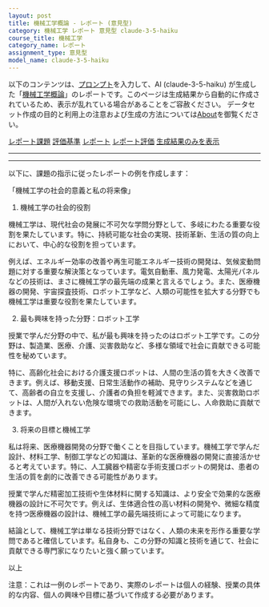 ```yaml
---
layout: post
title: 機械工学概論 - レポート (意見型)
category: 機械工学 レポート 意見型 claude-3-5-haiku
course_title: 機械工学
category_name: レポート
assignment_type: 意見型
model_name: claude-3-5-haiku
---
```


以下のコンテンツは、[プロンプト](https://github.com/takedatoshiyuki/synthetic_assignments/tree/main/generated/機械工学/claude-3-5-haiku/prompt_レポート-意見型.md)を入力して、AI (claude-3-5-haiku) が生成した「[機械工学概論](/contents/機械工学/)」のレポートです。このページは生成結果から自動的に作成されているため、表示が乱れている場合があることをご容赦ください。
データセット作成の目的と利用上の注意および生成の方法については[About](/About)を御覧ください。

[レポート課題](../レポート課題-意見型)
[評価基準](../評価基準-意見型)
[レポート](../レポート-意見型)
[レポート評価](../レポート評価-意見型)
[生成結果のみを表示](https://github.com/takedatoshiyuki/synthetic_assignments/tree/main/generated/機械工学/claude-3-5-haiku/レポート-意見型.md)
  

***
***
  
以下に、課題の指示に従ったレポートの例を作成します：

「機械工学の社会的意義と私の将来像」

1. 機械工学の社会的役割

機械工学は、現代社会の発展に不可欠な学問分野として、多岐にわたる重要な役割を果たしています。特に、持続可能な社会の実現、技術革新、生活の質の向上において、中心的な役割を担っています。

例えば、エネルギー効率の改善や再生可能エネルギー技術の開発は、気候変動問題に対する重要な解決策となっています。電気自動車、風力発電、太陽光パネルなどの技術は、まさに機械工学の最先端の成果と言えるでしょう。また、医療機器の開発、宇宙探査技術、ロボット工学など、人類の可能性を拡大する分野でも機械工学は重要な役割を果たしています。

2. 最も興味を持った分野：ロボット工学

授業で学んだ分野の中で、私が最も興味を持ったのはロボット工学です。この分野は、製造業、医療、介護、災害救助など、多様な領域で社会に貢献できる可能性を秘めています。

特に、高齢化社会における介護支援ロボットは、人間の生活の質を大きく改善できます。例えば、移動支援、日常生活動作の補助、見守りシステムなどを通じて、高齢者の自立を支援し、介護者の負担を軽減できます。また、災害救助ロボットは、人間が入れない危険な環境での救助活動を可能にし、人命救助に貢献できます。

3. 将来の目標と機械工学

私は将来、医療機器開発の分野で働くことを目指しています。機械工学で学んだ設計、材料工学、制御工学などの知識は、革新的な医療機器の開発に直接活かせると考えています。特に、人工臓器や精密な手術支援ロボットの開発は、患者の生活の質を劇的に改善できる可能性があります。

授業で学んだ精密加工技術や生体材料に関する知識は、より安全で効果的な医療機器の設計に不可欠です。例えば、生体適合性の高い材料の開発や、微細な精度を持つ医療機器の設計は、機械工学の最先端技術によって可能になります。

結論として、機械工学は単なる技術分野ではなく、人類の未来を形作る重要な学問であると確信しています。私自身も、この分野の知識と技術を通じて、社会に貢献できる専門家になりたいと強く願っています。

以上

注意：これは一例のレポートであり、実際のレポートは個人の経験、授業の具体的な内容、個人の興味や目標に基づいて作成する必要があります。
